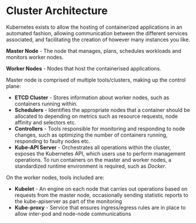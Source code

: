 # Cluster Architecture

Kubernetes exists to allow the hosting of containerized applications in an automated fashion, allowing communication between the different services associated, and facilitating the creation of however many instances you like.

**Master Node** - The node that manages, plans, schedules workloads and monitors worker nodes.

**Worker Nodes** - Nodes that host the containerised applications.

Master node is comprised of multiple tools/clusters, making up the control plane:
-	**ETCD Cluster** - Stores information about worker nodes, such as containers running within.
-	**Schedulers** - Identifies the appropriate nodes that a container should be allocated to depending on metrics such as resource requests, node affinity and selectors etc.
-	**Controllers** - Tools responsible for monitoring and responding to node changes, such as optimizing the number of containers running, responding to faulty nodes etc.
-	**Kube-API Server** - Orchestrates all operations within the cluster, exposes the Kubernetes API, which users use to perform management operations.
To run containers on the master and worker nodes, a standardized runtime environment is required, such as *Docker*.

On the worker nodes, tools included are:
-	**Kubelet** - An engine on each node that carries out operations based on requests from the master node, occasionally sending statistic reports to the kube-apiserver as part of the monitoring
-	**Kube-proxy** - Service that ensures ingress/egress rules are in place to allow inter-pod and node-node communications
